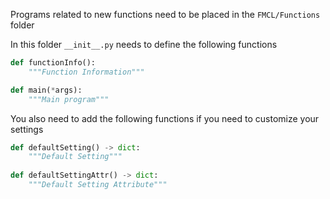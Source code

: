Programs related to new functions need to be placed in the `FMCL/Functions` folder

In this folder `__init__.py` needs to define the following functions

```python
def functionInfo():
    """Function Information"""

def main(*args):
    """Main program"""
```

You also need to add the following functions if you need to customize your settings

```python
def defaultSetting() -> dict:
    """Default Setting"""
    
def defaultSettingAttr() -> dict:
    """Default Setting Attribute"""
```

